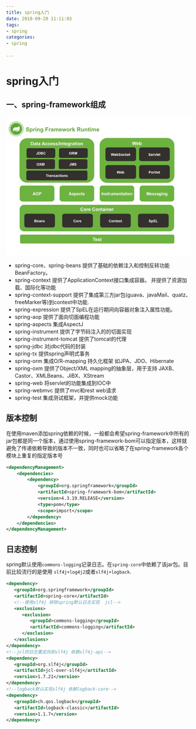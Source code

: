 ```yaml
---
title: spring入门
date: 2018-09-20 11:11:03
tags:
- spring 
categories:
- spring

---
```


# spring入门

## 一、spring-framework组成

![](https://github.com/aspiresnow/aspiresnow.github.io/blob/hexo/source/blog_images/spring/springComponent.jpg?raw=true)

- spring-core、spring-beans 提供了基础的依赖注入和控制反转功能 BeanFactory。
- spring-context 提供了ApplicationContext接口集成容器。 并提供了资源加载、国际化等功能
- spring-context-support 提供了集成第三方jar包(guava、javaMail、quatz、freeMarker等)到context中功能.
- spring-expression 提供了SpEL在运行期间向容器对象注入属性功能。
- spring-aop 提供了面向切面编程功能
- spring-aspects 集成AspectJ
- spring-instrument 提供了字节码注入的的切面实现
- spring-instrument-tomcat 提供了tomcat的代理
- spring-jdbc 对jdbc代码的封装
- spring-tx 提供spring声明式事务
- spring-orm 集成O/R-mapping 持久化框架 如JPA、JDO、Hibernate
- spring-oxm 提供了Object/XML mapping的抽象层，用于支持 JAXB、Castor、XMLBeans、JiBX、XStream
- spring-web 将servlet的功能集成到IOC中
- spring-webmvc 提供了mvc和rest web请求
- spring-test 集成测试框架，并提供mock功能

## 版本控制

在使用maven添加spring依赖的时候，一般都会希望spring-framework中所有的jar包都是同一个版本，通过使用spring-framework-bom可以指定版本，这样就避免了传递依赖导致的版本不一致，同时也可以省略了在spring-framework各个模块上重复的指定版本号

```xml
<dependencyManagement>
    <dependencies>
        <dependency>
            <groupId>org.springframework</groupId>
            <artifactId>spring-framework-bom</artifactId>
            <version>4.3.19.RELEASE</version>
            <type>pom</type>
            <scope>import</scope>
        </dependency>
    </dependencies>
</dependencyManagement>
```

## 日志控制

spring默认使用`commons-logging`记录日志。在`spring-core`中依赖了该jar包。目前比较流行的是使用 `slf4j+log4j2`或者`slf4j+logback`.

```xml
<dependency>
   <groupId>org.springframework</groupId>
   <artifactId>spring-core</artifactId>
   <!--使用slf4j 排除spring默认日志实现  jcl-->
   <exclusions>
      <exclusion>
         <groupId>commons-logging</groupId>
         <artifactId>commons-logging</artifactId>
      </exclusion>
   </exclusions>
</dependency>
<!--jcl的日志重定向到slf4j 依赖slf4j-api-->
<dependency>
   <groupId>org.slf4j</groupId>
   <artifactId>jcl-over-slf4j</artifactId>
   <version>1.7.21</version>
</dependency>
<!--logback默认实现slf4j 依赖logback-core-->
<dependency>
   <groupId>ch.qos.logback</groupId>
   <artifactId>logback-classic</artifactId>
   <version>1.1.7</version>
</dependency>
```

